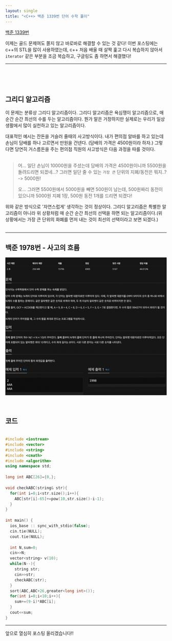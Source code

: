 ```yaml
---
layout: single
title: "<C++> 백준 1339번 단어 수학 풀이"
---
```


[백준 1339번](https://www.acmicpc.net/problem/1339)

이제는 골드 문제여도 쫄지 않고 바로바로 해결할 수 있는 것 같다! 이번 포스팅에는
c++의 STL을 많이 사용하였는데, c++ 처음 배울 때 살짝 훑고 다시 복습하지 않아서
`iterator` 같은 부분을 조금 복습하고, 구글링도 좀 하면서 해결했다!

---
<br />
<br />
<br />

## 그리디 알고리즘

이 문제는 분류상 그리디 알고리즘이다. 그리디 알고리즘은 욕심쟁이 알고리즘으로, 매순간
순간 최선의 수를 두는 알고리즘이다. 뭔가 말은 거창하지만 실제로는 우리가 일상 생활에서
많이 실천하고 있는 알고리즘이다.

대표적인 예시는 잔돈을 거슬러 줄때의 사고방식이다. 내가 편의점 알바를 하고 있는데 손님이
담배를 하나 고르면서 만원을 건넨다. (담배의 가격은 4500원이라 하자.) 그렇다면 당연히
거스름돈을 주는 편의점 직원의 사고방식은 다음 과정을 따를 것이다.
<br />
<br />
>어... 일단 손님이 10000원을 주셨는데 담배의 가격은 4500원이니까 5500원을 돌려드리면
>되겠네...? 그러면 일단 줄 수 있는 `가장 큰` 단위의 지폐/동전은 뭐지..? 
>-> 5000원!
>
>오... 그러면 5500원에서 5000원을 빼면 500원이 남는데, 500원짜리 동전이 있으니까
>5000원 지폐 1장, 500원 동전 1개를 드리면 되겠다!

위와 같은 방식으로 '자연스럽게' 생각하는 것이 정상이다. 그리디 알고리즘은 특별한 알고리즘이
아니라 위 상황처럼 매 순간 순간 최선의 선택을 하면 되는 알고리즘이다.(위 상황에서는 가장
큰 단위의 화폐를 먼저 내는 것이 최선의 선택이라고 보면 되겠다.)
<br />
<br />

---

## 백준 1978번 - 사고의 흐름

![5](/assets/images/5.png)

<br />

## 코드

```cpp

#include <iostream>
#include <vector> 
#include <string> 
#include <cmath>
#include <algorithm>
using namespace std;

long int ABC[26]={0,};

void checkABC(string& str){
  for(int i=0;i<str.size();i++){
    ABC[str[i]-65]+=pow(10,str.size()-i-1);
  }
}

int main() {
  ios_base :: sync_with_stdio(false);
  cin.tie(NULL);
  cout.tie(NULL);
  
  int N,sum=0;
  cin>>N;
  vector<string> v(10);
  while(N--){
    string str;
    cin>>str;
    checkABC(str);
  }
  sort(ABC,ABC+26,greater<long int>());
  for(int i=0;i<10;i++){
    sum+=(9-i)*ABC[i];
  }
  cout<<sum;
}
```


---

앞으로 열심히 포스팅 올리겠습니다!!
